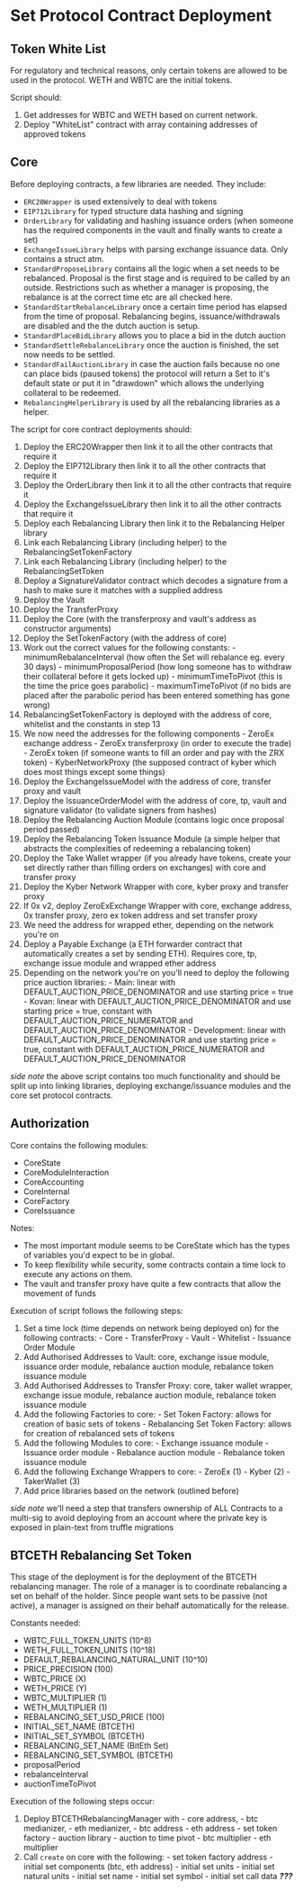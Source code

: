 # Set Protocol Contract Deployment

## Token White List

For regulatory and technical reasons, only certain tokens are allowed to be used in the protocol. WETH and WBTC are the initial tokens.

Script should:
1. Get addresses for WBTC and WETH based on current network.
2. Deploy "WhiteList" contract with array containing addresses of approved tokens

## Core

Before deploying contracts, a few libraries are needed. They include:
  - `ERC20Wrapper` is used extensively to deal with tokens
  - `EIP712Library` for typed structure data hashing and signing
  - `OrderLibrary` for validating and hashing issuance orders (when someone has the required components in the vault and finally wants to create a set)
  - `ExchangeIssueLibrary` helps with parsing exchange issuance data. Only contains a struct atm.
  - `StandardProposeLibrary` contains all the logic when a set needs to be rebalanced. Proposal is the first stage and is required to be called by an outside. Restrictions such as whether a manager is proposing, the rebalance is at the correct time etc are all checked here.
  - `StandardStartRebalanceLibrary` once a certain time period has elapsed from the time of proposal. Rebalancing begins, issuance/withdrawals are disabled and the the dutch auction is setup. 
  - `StandardPlaceBidLibrary` allows you to place a bid in the dutch auction
  - `StandardSettleRebalanceLibrary` once the auction is finished, the set now needs to be settled.
  - `StandardFailAuctionLibrary` in case the auction fails because no one can place bids (paused tokens) the protocol will return a Set to it's default state or put it in "drawdown" which allows the underlying collateral to be redeemed. 
  - `RebalancingHelperLibrary` is used by all the rebalancing libraries as a helper.

The script for core contract deployments should:
  1. Deploy the ERC20Wrapper then link it to all the other contracts that require it
  2. Deploy the EIP712Library then link it to all the other contracts that require it
  3. Deploy the OrderLibrary then link it to all the other contracts that require it
  4. Deploy the ExchangeIssueLibrary then link it to all the other contracts that require it
  5. Deploy each Rebalancing Library then link it to the Rebalancing Helper library
  6. Link each Rebalancing Library (including helper) to the RebalancingSetTokenFactory
  7. Link each Rebalancing Library (including helper) to the RebalancingSetToken
  8. Deploy a SignatureValidator contract which decodes a signature from a hash to make sure it matches with a supplied address
  9. Deploy the Vault
  10. Deploy the TransferProxy
  11. Deploy the Core (with the transferproxy and vault's address as constructor arguments)
  12. Deploy the SetTokenFactory (with the address of core)
  13. Work out the correct values for the following constants:
    - minimumRebalanceInterval (how often the Set will rebalance eg. every 30 days)
    - minimumProposalPeriod (how long someone has to withdraw their collateral before it gets locked up)
    - minimumTimeToPivot (this is the time the price goes parabolic)
    - maximumTimeToPivot (if no bids are placed after the parabolic period has been entered something has gone wrong)
  14. RebalancingSetTokenFactory is deployed with the address of core, whitelist and the constants in step 13
  15. We now need the addresses for the following components
    - ZeroEx exchange address
    - ZeroEx transferproxy (in order to execute the trade)
    - ZeroEx token (if someone wants to fill an order and pay with the ZRX token)
    - KyberNetworkProxy (the supposed contract of kyber which does most things except some things)
  16. Deploy the ExchangeIssueModel with the address of core, transfer proxy and vault
  17. Deploy the IssuanceOrderModel with the address of core, tp, vault and signature validator (to validate signers from hashes)
  18. Deploy the Rebalancing Auction Module (contains logic once proposal period passed)
  19. Deploy the Rebalancing Token Issuance Module (a simple helper that abstracts the complexities of redeeming a rebalancing token)
  20. Deploy the Take Wallet wrapper (if you already have tokens, create your set directly rather than filling orders on exchanges) with core and transfer proxy
  21. Deploy the Kyber Network Wrapper with core, kyber proxy and transfer proxy
  22. If 0x v2, deploy ZeroExExchange Wrapper with core, exchange address, 0x transfer proxy, zero ex token address and set transfer proxy
  23. We need the address for wrapped ether, depending on the network you're on
  24. Deploy a Payable Exchange (a ETH forwarder contract that automatically creates a set by sending ETH). Requires core, tp, exchange issue module and wrapped ether address
  25. Depending on the network you're on you'll need to deploy the following price auction libraries:
    - Main: linear with DEFAULT_AUCTION_PRICE_DENOMINATOR and use starting price = true
    - Kovan: linear with DEFAULT_AUCTION_PRICE_DENOMINATOR and use starting price = true, constant with DEFAULT_AUCTION_PRICE_NUMERATOR and DEFAULT_AUCTION_PRICE_DENOMINATOR
    - Development: linear with DEFAULT_AUCTION_PRICE_DENOMINATOR and use starting price = true, constant with DEFAULT_AUCTION_PRICE_NUMERATOR and DEFAULT_AUCTION_PRICE_DENOMINATOR

*side note* the above script contains too much functionality and should be split up into linking libraries, deploying exchange/issuance modules and the core set protocol contracts.

## Authorization

Core contains the following modules:
  - CoreState
  - CoreModuleInteraction
  - CoreAccounting
  - CoreInternal
  - CoreFactory
  - CoreIssuance

Notes: 
- The most important module seems to be CoreState which has the types of variables you'd expect to be in global.
- To keep flexibility while security, some contracts contain a time lock to execute any actions on them.
- The vault and transfer proxy have quite a few contracts that allow the movement of funds

Execution of script follows the following steps:
  1. Set a time lock (time depends on network being deployed on) for the following contracts:
    - Core
    - TransferProxy
    - Vault
    - Whitelist
    - Issuance Order Module
  2. Add Authorised Addresses to Vault: core, exchange issue module, issuance order module, rebalance auction module, rebalance token issuance module
  3. Add Authorised Addresses to Transfer Proxy: core, taker wallet wrapper, exchange issue module, rebalance auction module, rebalance token issuance module
  4. Add the following Factories to core:
    - Set Token Factory: allows for creation of basic sets of tokens
    - Rebalancing Set Token Factory: allows for creation of rebalanced sets of tokens
  5. Add the following Modules to core:
    - Exchange issuance module
    - Issuance order module
    - Rebalance auction module
    - Rebalance token issuance module
  6. Add the following Exchange Wrappers to core:
    - ZeroEx (1)
    - Kyber (2)
    - TakerWallet (3)
  7. Add price libraries based on the network (outlined before)

*side note* we'll need a step that transfers ownership of ALL Contracts to a multi-sig to avoid deploying from an account where the private key is exposed in plain-text from truffle migrations

## BTCETH Rebalancing Set Token

This stage of the deployment is for the deployment of the BTCETH rebalancing manager. The role of a manager is to coordinate rebalancing a set on behalf of the holder. Since people want sets to be passive (not active), a manager is assigned on their behalf automatically for the release.

Constants needed:
  - WBTC_FULL_TOKEN_UNITS (10^8)
  - WETH_FULL_TOKEN_UNITS (10^18)
  - DEFAULT_REBALANCING_NATURAL_UNIT (10^10)
  - PRICE_PRECISION (100)
  - WBTC_PRICE (X)
  - WETH_PRICE (Y)
  - WBTC_MULTIPLIER (1)
  - WETH_MULTIPLIER (1)
  - REBALANCING_SET_USD_PRICE (100)
  - INITIAL_SET_NAME (BTCETH)
  - INITIAL_SET_SYMBOL (BTCETH)
  - REBALANCING_SET_NAME (BitEth Set)
  - REBALANCING_SET_SYMBOL (BTCETH)
  - proposalPeriod
  - rebalanceInterval
  - auctionTimeToPivot

Execution of the following steps occur:
  1. Deploy BTCETHRebalancingManager with
    - core address,
    - btc medianizer,
    - eth medianizer,
    - btc address
    - eth address
    - set token factory
    - auction library
    - auction to time pivot
    - btc multiplier
    - eth multiplier
  2. Call `create` on core with the following:
    - set token factory address
    - initial set components (btc, eth address)
    - initial set units
    - initial set natural units
    - initial set name
    - initial set symbol
    - initial set call data ***???***

